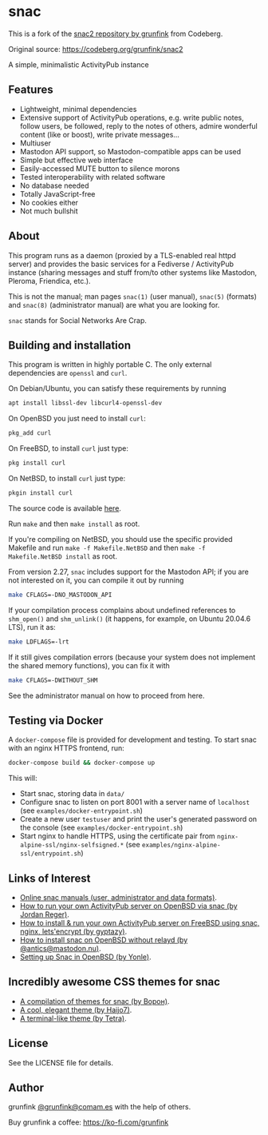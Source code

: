 # snac

This is a fork of the [snac2 repository by grunfink](https://codeberg.org/grunfink/snac2) from Codeberg.

Original source: https://codeberg.org/grunfink/snac2

A simple, minimalistic ActivityPub instance

## Features

- Lightweight, minimal dependencies
- Extensive support of ActivityPub operations, e.g. write public notes, follow users, be followed, reply to the notes of others, admire wonderful content (like or boost), write private messages...
- Multiuser
- Mastodon API support, so Mastodon-compatible apps can be used
- Simple but effective web interface
- Easily-accessed MUTE button to silence morons
- Tested interoperability with related software
- No database needed
- Totally JavaScript-free
- No cookies either
- Not much bullshit

## About

This program runs as a daemon (proxied by a TLS-enabled real httpd server) and provides the basic services for a Fediverse / ActivityPub instance (sharing messages and stuff from/to other systems like Mastodon, Pleroma, Friendica, etc.).

This is not the manual; man pages `snac(1)` (user manual), `snac(5)` (formats) and `snac(8)` (administrator manual) are what you are looking for.

`snac` stands for Social Networks Are Crap.

## Building and installation

This program is written in highly portable C. The only external dependencies are `openssl` and `curl`.

On Debian/Ubuntu, you can satisfy these requirements by running

```sh
apt install libssl-dev libcurl4-openssl-dev
```

On OpenBSD you just need to install `curl`:

```sh
pkg_add curl
```

On FreeBSD, to install `curl` just type:

```sh
pkg install curl
```

On NetBSD, to install `curl` just type:

```sh
pkgin install curl
```

The source code is available [here](https://comam.es/what-is-snac).

Run `make` and then `make install` as root. 

If you're compiling on NetBSD, you should use the specific provided Makefile and run `make -f Makefile.NetBSD` and then `make -f Makefile.NetBSD install` as root.

From version 2.27, `snac` includes support for the Mastodon API; if you are not interested on it, you can compile it out by running

```sh
make CFLAGS=-DNO_MASTODON_API
```

If your compilation process complains about undefined references to `shm_open()` and `shm_unlink()` (it happens, for example, on Ubuntu 20.04.6 LTS), run it as:

```sh
make LDFLAGS=-lrt
```

If it still gives compilation errors (because your system does not implement the shared memory functions), you can fix it with

```sh
make CFLAGS=-DWITHOUT_SHM
```

See the administrator manual on how to proceed from here.

## Testing via Docker

A `docker-compose` file is provided for development and testing. To start snac with an nginx HTTPS frontend, run:

```sh
docker-compose build && docker-compose up
```

This will:

- Start snac, storing data in `data/`
- Configure snac to listen on port 8001 with a server name of `localhost` (see `examples/docker-entrypoint.sh`)
- Create a new user `testuser` and print the user's generated password on the console (see `examples/docker-entrypoint.sh`)
- Start nginx to handle HTTPS, using the certificate pair from `nginx-alpine-ssl/nginx-selfsigned.*` (see `examples/nginx-alpine-ssl/entrypoint.sh`)

## Links of Interest

- [Online snac manuals (user, administrator and data formats)](https://comam.es/snac-doc/).
- [How to run your own ActivityPub server on OpenBSD via snac (by Jordan Reger)](https://man.sr.ht/~jordanreger/activitypub-server-on-openbsd/).
- [How to install & run your own ActivityPub server on FreeBSD using snac, nginx, lets'encrypt (by gyptazy)](https://gyptazy.ch/blog/install-snac2-on-freebsd-an-activitypub-instance-for-the-fediverse/).
- [How to install snac on OpenBSD without relayd (by @antics@mastodon.nu)](https://chai.guru/pub/openbsd/snac.html).
- [Setting up Snac in OpenBSD (by Yonle)](https://wiki.ircnow.org/index.php?n=Openbsd.Snac).

## Incredibly awesome CSS themes for snac

- [A compilation of themes for snac (by Ворон)](https://codeberg.org/voron/snac-style).
- [A cool, elegant theme (by Haijo7)](https://codeberg.org/Haijo7/snac-custom-css).
- [A terminal-like theme (by Tetra)](https://codeberg.org/ERROR404NULLNOTFOUND/snac-terminal-theme).

## License

See the LICENSE file for details.

## Author

grunfink [@grunfink@comam.es](https://comam.es/snac/grunfink) with the help of others.

Buy grunfink a coffee: https://ko-fi.com/grunfink
